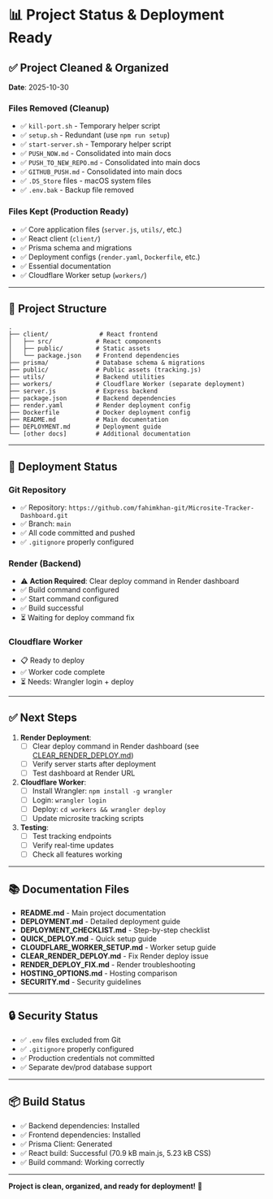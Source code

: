 # 📊 Project Status & Deployment Ready

## ✅ Project Cleaned & Organized

**Date**: 2025-10-30

### Files Removed (Cleanup)
- ✅ `kill-port.sh` - Temporary helper script
- ✅ `setup.sh` - Redundant (use `npm run setup`)
- ✅ `start-server.sh` - Temporary helper script
- ✅ `PUSH_NOW.md` - Consolidated into main docs
- ✅ `PUSH_TO_NEW_REPO.md` - Consolidated into main docs
- ✅ `GITHUB_PUSH.md` - Consolidated into main docs
- ✅ `.DS_Store` files - macOS system files
- ✅ `.env.bak` - Backup file removed

### Files Kept (Production Ready)
- ✅ Core application files (`server.js`, `utils/`, etc.)
- ✅ React client (`client/`)
- ✅ Prisma schema and migrations
- ✅ Deployment configs (`render.yaml`, `Dockerfile`, etc.)
- ✅ Essential documentation
- ✅ Cloudflare Worker setup (`workers/`)

---

## 📁 Project Structure

```
.
├── client/              # React frontend
│   ├── src/            # React components
│   ├── public/         # Static assets
│   └── package.json    # Frontend dependencies
├── prisma/             # Database schema & migrations
├── public/             # Public assets (tracking.js)
├── utils/              # Backend utilities
├── workers/            # Cloudflare Worker (separate deployment)
├── server.js           # Express backend
├── package.json        # Backend dependencies
├── render.yaml         # Render deployment config
├── Dockerfile          # Docker deployment config
├── README.md           # Main documentation
├── DEPLOYMENT.md       # Deployment guide
└── [other docs]        # Additional documentation
```

---

## 🚀 Deployment Status

### Git Repository
- ✅ Repository: `https://github.com/fahimkhan-git/Microsite-Tracker-Dashboard.git`
- ✅ Branch: `main`
- ✅ All code committed and pushed
- ✅ `.gitignore` properly configured

### Render (Backend)
- ⚠️ **Action Required**: Clear deploy command in Render dashboard
- ✅ Build command configured
- ✅ Start command configured
- ✅ Build successful
- ⏳ Waiting for deploy command fix

### Cloudflare Worker
- 📋 Ready to deploy
- ✅ Worker code complete
- ⏳ Needs: Wrangler login + deploy

---

## ✅ Next Steps

1. **Render Deployment**:
   - [ ] Clear deploy command in Render dashboard (see [CLEAR_RENDER_DEPLOY.md](./CLEAR_RENDER_DEPLOY.md))
   - [ ] Verify server starts after deployment
   - [ ] Test dashboard at Render URL

2. **Cloudflare Worker**:
   - [ ] Install Wrangler: `npm install -g wrangler`
   - [ ] Login: `wrangler login`
   - [ ] Deploy: `cd workers && wrangler deploy`
   - [ ] Update microsite tracking scripts

3. **Testing**:
   - [ ] Test tracking endpoints
   - [ ] Verify real-time updates
   - [ ] Check all features working

---

## 📚 Documentation Files

- **README.md** - Main project documentation
- **DEPLOYMENT.md** - Detailed deployment guide
- **DEPLOYMENT_CHECKLIST.md** - Step-by-step checklist
- **QUICK_DEPLOY.md** - Quick setup guide
- **CLOUDFLARE_WORKER_SETUP.md** - Worker setup guide
- **CLEAR_RENDER_DEPLOY.md** - Fix Render deploy issue
- **RENDER_DEPLOY_FIX.md** - Render troubleshooting
- **HOSTING_OPTIONS.md** - Hosting comparison
- **SECURITY.md** - Security guidelines

---

## 🔒 Security Status

- ✅ `.env` files excluded from Git
- ✅ `.gitignore` properly configured
- ✅ Production credentials not committed
- ✅ Separate dev/prod database support

---

## 📦 Build Status

- ✅ Backend dependencies: Installed
- ✅ Frontend dependencies: Installed
- ✅ Prisma Client: Generated
- ✅ React build: Successful (70.9 kB main.js, 5.23 kB CSS)
- ✅ Build command: Working correctly

---

**Project is clean, organized, and ready for deployment!** 🎉

